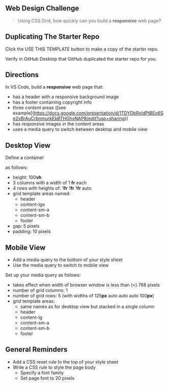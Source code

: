 ﻿## Web Design Challenge

> Using CSS Grid, how quickly can you build a **responsive** web page?

## Duplicating The Starter Repo

Click the USE THIS TEMPLATE button to make a copy of the starter repo.

Verify in GitHub Desktop that GitHub duplicated the starter repo for you.

## Directions

In VS Code, build a **responsive** web page that:

- has a header with a responsive background image
- has a footer containing copyright info
- three content areas ([see example[(https://docs.google.com/presentation/d/1TDYDbRxldPtBEo6Se2vBrAuCrbnmurkEbBTHGhxNAP8/edit?usp=sharing))
- has responsive images in the content areas
- uses a media query to switch between desktop and mobile view

## Desktop View

Define a container <div> as follows:

- height: 100**vh**
- 3 columns with a width of 1 **fr** each
- 4 rows with heights of: 1**fr** 1**fr** 1**fr** auto
- grid template areas named:
  - header
  - content-lgo
  - content-sm-a
  - content-sm-b
  - footer
- gap: 5 pixels
- padding: 10 pixels

## Mobile View

- Add a media query to the bottom of your style sheet
- Use the media query to switch to mobile view

Set up your media query as follows:

- takes effect when width of browser window is less than (<) 768 pixels
- number of grid columns: 1
- number of grid rows: 5 (with widths of 125**px** auto auto auto 100**px**)
- grid template areas:
  - same names as for desktop view but stacked in a single column
  - header
  - content-lg
  - content-sm-a
  - content-sm-b
  - footer
 
## General Reminders

- Add a CSS reset rule to the top of your style sheet
- Write a CSS rule to style the page body
  - Specify a font family
  - Set page font to 20 pixels


